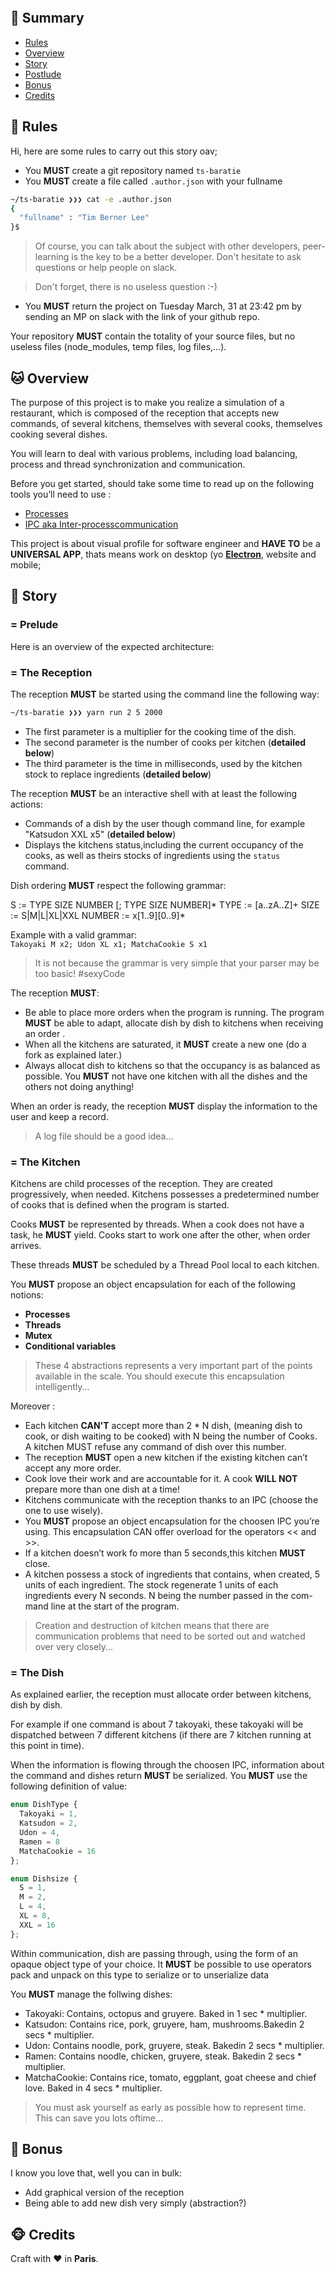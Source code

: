 <p align="center">
  <img alt="" src="./baratie.logo.png"">
</p>

## <a name='TOC'>🐼 Summary</a>

* [Rules](#rules)
* [Overview](#overview)
* [Story](#story)
* [Postlude](#postlude)
* [Bonus](#bonus)
* [Credits](#credits)

## <a name='overview'>🦊 Rules</a>

Hi, here are some rules to carry out this story oav;

* You **MUST** create a git repository named `ts-baratie`
* You **MUST** create a file called `.author.json` with your fullname

```sh
~/ts-baratie ❯❯❯ cat -e .author.json
{
  "fullname" : "Tim Berner Lee"
}$
```

> Of course, you can talk about the subject with other developers, peer-learning is
> the key to be a better developer. Don't hesitate to ask questions or help people on slack.

> Don't forget, there is no useless question :-)

* You **MUST** return the project on Tuesday March, 31 at 23:42 pm by sending an MP on slack with the link of your github repo.

Your repository **MUST** contain the totality of your source files, but no useless files (node_modules, temp files, log files,...).

## <a name='overview'>🐱 Overview</a>

The purpose of this project is to make you realize a simulation of a restaurant, which is composed of the reception that accepts new commands, of several kitchens, themselves with several cooks, themselves cooking several dishes.

You will learn to deal with various problems, including load balancing, process and thread synchronization and communication.

Before you get started, should take some time to read up on the following tools you’ll need to use :
- [Processes](https://nodejs.org/api/child_process.html)
- [IPC aka Inter-processcommunication](https://en.wikipedia.org/wiki/Inter-process_communication)


This project is about visual profile for software engineer and **HAVE TO** be a **UNIVERSAL APP**, thats means work on desktop (yo [**Electron**](https://www.electronjs.org/), website and mobile;<br />

## <a name='story'>🐨 Story</a>

### = Prelude

Here is an overview of the expected architecture:


### = The Reception

The reception **MUST** be started using the command line the following way:

```sh
~/ts-baratie ❯❯❯ yarn run 2 5 2000
```

* The first parameter is a multiplier for the cooking time of the dish.
* The second parameter is the number of cooks per kitchen (**detailed below**)
* The third parameter is the time in milliseconds, used by the kitchen stock to replace ingredients (**detailed below**)

The reception **MUST** be an interactive shell with at least the following actions:

- Commands of a dish by the user though command line, for example "Katsudon XXL x5" (**detailed below**)
- Displays the kitchens status,including the current occupancy of the cooks, as well as theirs stocks of ingredients using the `status` command.

Dish ordering **MUST** respect the following grammar:

S := TYPE SIZE NUMBER [; TYPE SIZE NUMBER]*
TYPE := [a..zA..Z]+
SIZE := S|M|L|XL|XXL
NUMBER := x[1..9][0..9]*

Example with a valid grammar:<br />
`Takoyaki M x2; Udon XL x1; MatchaCookie S x1`

> It is not because the grammar is very simple that your parser may be too basic! #sexyCode

The reception **MUST**:

* Be able to place more orders when the program is running. The program **MUST** be able to adapt, allocate dish by dish to kitchens when receiving an order .
* When all the kitchens are saturated, it **MUST** create a new one (do a fork as explained later.)
* Always allocat dish to kitchens so that the occupancy is as balanced as possible. You **MUST** not have
one kitchen with all the dishes and the others not doing anything!

When an order is ready, the reception **MUST** display the information to the user and keep a record.

> A log file should be a good idea...

### = The Kitchen

Kitchens are child processes of the reception. They are created progressively, when needed. 
Kitchens possesses a predetermined number of cooks that is defined when the program is started.

Cooks **MUST** be represented by threads. When a cook does not have a task, he **MUST** yield. Cooks start to work one after the other, when order arrives.

These threads **MUST** be scheduled by a Thread Pool local to each kitchen.

You **MUST** propose an object encapsulation for each of the following notions:

* **Processes**
* **Threads**
* **Mutex**
* **Conditional variables**

> These 4 abstractions represents a very important part of the points available in the scale. You should execute this encapsulation intelligently...

Moreover :

* Each kitchen **CAN'T** accept more than 2 * N dish, (meaning dish to cook, or dish waiting to be cooked) with N being the number of Cooks. A kitchen MUST refuse any command of dish over this number.
* The reception **MUST** open a new kitchen if the existing kitchen can’t accept any more order.
* Cook love their work and are accountable for it. A cook **WILL NOT** prepare more than one dish at a
time!
* Kitchens communicate with the reception thanks to an IPC (choose the one to use wisely).
* You **MUST** propose an object encapsulation for the choosen IPC you’re using. This encapsulation CAN
offer overload for the operators << and >>.
* If a kitchen doesn’t work fo more than 5 seconds,this kitchen **MUST** close.
* A kitchen possess a stock of ingredients that contains, when created, 5 units of each ingredient. The
stock regenerate 1 units of each ingredients every N seconds. N being the number passed in the com- mand line at the start of the program.

> Creation and destruction of kitchen means that there are communication problems that need to be sorted out and watched over very closely...

### = The Dish

As explained earlier, the reception must allocate order between kitchens, dish by dish.

For example if one command is about 7 takoyaki, these takoyaki will be dispatched between 7 different kitchens (if there are 7 kitchen running at this point in time).

When the information is flowing through the choosen IPC, information about the command and dishes return **MUST** be serialized. You **MUST** use the following definition of value:

```typescript
enum DishType {
  Takoyaki = 1,
  Katsudon = 2,
  Udon = 4,
  Ramen = 8
  MatchaCookie = 16
};

enum Dishsize {
  S = 1,
  M = 2,
  L = 4,
  XL = 8,
  XXL = 16
};
```

Within communication, dish are passing through, using the form of an opaque object type of your choice.
It **MUST** be possible to use operators pack and unpack on this type to serialize or to unserialize data

You **MUST** manage the follwing dishes:
* Takoyaki: Contains, octopus and gruyere. Baked in 1 sec * multiplier.
* Katsudon: Contains rice, pork, gruyere, ham, mushrooms.Bakedin 2 secs * multiplier.
* Udon: Contains noodle, pork, gruyere, steak. Bakedin 2 secs * multiplier.
* Ramen: Contains noodle, chicken, gruyere, steak. Bakedin 2 secs * multiplier.
* MatchaCookie: Contains rice, tomato, eggplant, goat cheese and chief love. Baked in 4 secs * multiplier.

> You must ask yourself as early as possible how to represent time. This can save you lots oftime...

## <a name='bonus'>🦄 Bonus</a>

I know you love that, well you can in bulk:

* Add graphical version of the reception
* Being able to add new dish very simply (abstraction?)

## <a name='credits'>🐵 Credits</a>

Craft with :heart: in **Paris**.
